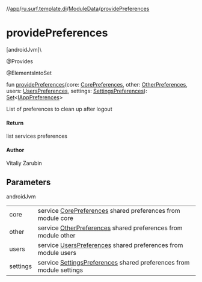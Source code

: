 //[app](../../../index.md)/[ru.surf.template.di](../index.md)/[ModuleData](index.md)/[providePreferences](provide-preferences.md)

# providePreferences

[androidJvm]\

@Provides

@ElementsIntoSet

fun [providePreferences](provide-preferences.md)(core: [CorePreferences](../../../../modules/core/core/ru.surf.core.data.preferences/-core-preferences/index.md), other: [OtherPreferences](../../../../modules/other/other/ru.surf.other.data.preferences/-other-preferences/index.md), users: [UsersPreferences](../../../../modules/users/users/ru.surf.users.data.preferences/-users-preferences/index.md), settings: [SettingsPreferences](../../../../modules/settings/settings/ru.surf.settings.data.preferences/-settings-preferences/index.md)): [Set](https://kotlinlang.org/api/latest/jvm/stdlib/kotlin.collections/-set/index.html)&lt;[IAppPreferences](../../../../modules/core/core/ru.surf.core.interfaces/-i-app-preferences/index.md)&gt;

List of preferences to clean up after logout

#### Return

list services preferences

#### Author

Vitaliy Zarubin

## Parameters

androidJvm

| | |
|---|---|
| core | service [CorePreferences](../../../../modules/core/core/ru.surf.core.data.preferences/-core-preferences/index.md) shared preferences from module core |
| other | service [OtherPreferences](../../../../modules/other/other/ru.surf.other.data.preferences/-other-preferences/index.md) shared preferences from module other |
| users | service [UsersPreferences](../../../../modules/users/users/ru.surf.users.data.preferences/-users-preferences/index.md) shared preferences from module users |
| settings | service [SettingsPreferences](../../../../modules/settings/settings/ru.surf.settings.data.preferences/-settings-preferences/index.md) shared preferences from module settings |
